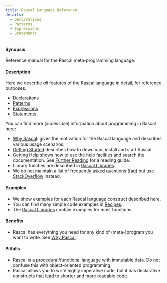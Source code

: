 ```yaml
---
title: Rascal Language Reference
details:
  - Declarations
  - Patterns
  - Expressions
  - Statements
---
```


#### Synopsis

Reference manual for the Rascal meta-programming language. 

#### Description

Here we describe _all_ features of the Rascal language in detail, for reference purposes.

* [Declarations](../Rascal/Declarations)
* [Patterns](../Rascal/Patterns)
* [Expressions](../Rascal/Expressions)
* [Statements](../Rascal/Statements)

You can find more (accessible) information about programming in Rascal here:

*  [Why Rascal](../WhyRascal/): gives the motivation for the Rascal language and describes various usage scenarios.
*  [Getting Started](../GettingStarted/) describes how to download, install and start Rascal.
*  [Getting Help](../GettingHelp/) shows how to use the help facilties and search the documentation. 
   See [Further Reading](../GettingHelp/FurtherReading) for a reading guide.
*  Library functies are described in [Rascal Libraries](../Library/lang/rascal/tutor/examples/Test/Libraries).
*  We do not maintain a list of frequently asked questions (faq) but 
   use [StackOverflow](http://stackoverflow.com/questions/tagged/rascal) instead.

#### Examples

*  We show examples for each Rascal language construct described here.
*  You can find many simple code examples in [Recipes](../Recipes/). 
*  The [Rascal Libraries](../Library/lang/rascal/tutor/examples/Test/Libraries) contain examples for most functions. 

#### Benefits

*  Rascal has everything you need for any kind of (meta-)program you want to write. See [Why Rascal](../WhyRascal/).

#### Pitfalls

*  Rascal is a procedural/functional language with immutable data. Do not confuse this with object-oriented programming.
*  Rascal allows you to write highly imperative code, but it has declarative constructs that lead to shorter and more readable code.



